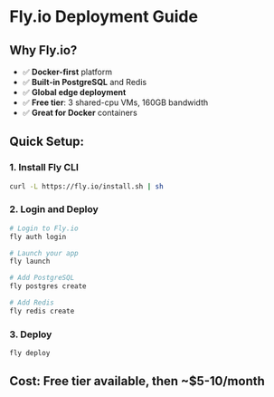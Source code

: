 # Fly.io Deployment Guide

## Why Fly.io?
- ✅ **Docker-first** platform
- ✅ **Built-in PostgreSQL** and Redis
- ✅ **Global edge deployment**
- ✅ **Free tier**: 3 shared-cpu VMs, 160GB bandwidth
- ✅ **Great for Docker** containers

## Quick Setup:

### 1. Install Fly CLI
```bash
curl -L https://fly.io/install.sh | sh
```

### 2. Login and Deploy
```bash
# Login to Fly.io
fly auth login

# Launch your app
fly launch

# Add PostgreSQL
fly postgres create

# Add Redis
fly redis create
```

### 3. Deploy
```bash
fly deploy
```

## Cost: Free tier available, then ~$5-10/month
